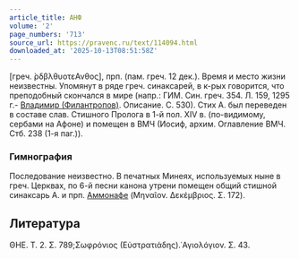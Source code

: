 ```yaml
---
article_title: АНФ
volume: '2'
page_numbers: '713'
source_url: https://pravenc.ru/text/114094.html
downloaded_at: '2025-10-13T08:51:58Z'
---
```


[греч. ̀ρδβλθυοτεΑνθος], прп. (пам. греч. 12 дек.). Время и место жизни неизвестны. Упомянут в ряде греч. синаксарей, в к-рых говорится, что преподобный скончался в мире (напр.: ГИМ. Син. греч. 354. Л. 159, 1295 г.- [Владимир (Филантропов)](<https://pravenc.ru/text/Владимир (Филантропов).html>). Описание. С. 530). Стих А. был переведен в составе слав. Стишного Пролога в 1-й пол. XIV в. (по-видимому, сербами на Афоне) и помещен в ВМЧ (Иосиф, архим. Оглавление ВМЧ. Стб. 238 (1-я паг.)).

### Гимнография

Последование неизвестно. В печатных Минеях, используемых ныне в греч. Церквах, по 6-й песни канона утрени помещен общий стишной синаксарь А. и прп. [Аммонафе](https://pravenc.ru/text/Аммонафе.html) (Μηναῖον. Δεκέμβριος. Σ. 172).

## Литература

ΘΗΕ. Τ. 2. Σ. 789;Σωφρόνιος (Εὐστρατιάδης).῾Αγιολόγιον. Σ. 43.
